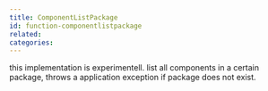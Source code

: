 ```yaml
---
title: ComponentListPackage
id: function-componentlistpackage
related:
categories:
---
```


this implementation is experimentell. list all components in a certain package, throws a application exception if package does not exist.
